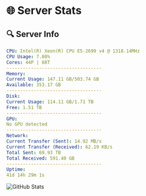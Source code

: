 # 🌐 Server Stats
## 🔍 Server Info
```yaml
CPU: Intel(R) Xeon(R) CPU E5-2699 v4 @ 1318.14MHz
CPU Usage: 7.80%
Cores: 44P | 88T
-----------------------------------
Memory:
Current Usage: 147.11 GB/503.74 GB
Available: 353.17 GB
-----------------------------------
Disk:
Current Usage: 114.11 GB/1.71 TB
Free: 1.51 TB
-----------------------------------
GPU:
No GPU detected
-----------------------------------
Network:
Current Transfer (Sent): 14.92 MB/s
Current Transfer (Received): 62.19 KB/s
Total Sent: 69.93 TB
Total Received: 591.40 GB
-----------------------------------
Uptime:
41d 14h 29m 1s
```
![GitHub Stats](https://img.shields.io/badge/Updated-2025-04-18_11:51:50-blue)